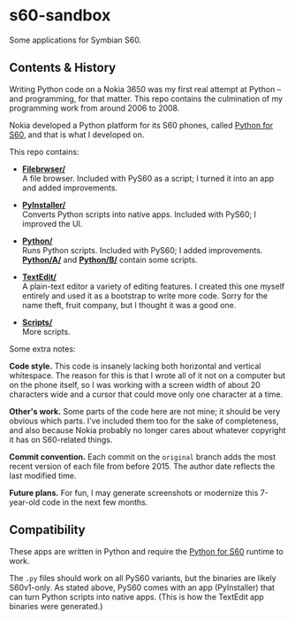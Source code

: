 s60-sandbox
===========

Some applications for Symbian S60.


Contents & History
------------------

Writing Python code on a Nokia 3650 was my first real attempt at Python – and programming, for that matter. This repo contains the culmination of my programming work from around 2006 to 2008.

Nokia developed a Python platform for its S60 phones, called [Python for S60][], and that is what I developed on.

This repo contains:

 - [**Filebrwser/**](Filebrwser)  
   A file browser. Included with PyS60 as a script; I turned it into an app and added improvements.

 - [**PyInstaller/**](PyInstaller)  
   Converts Python scripts into native apps. Included with PyS60; I improved the UI.

 - [**Python/**](Python)  
   Runs Python scripts. Included with PyS60; I added improvements.  
   [**Python/A/**](Python/A) and [**Python/B/**](Python/B) contain some scripts.

 - [**TextEdit/**](TextEdit)  
   A plain-text editor a variety of editing features. I created this one myself entirely and used it as a bootstrap to write more code. Sorry for the name theft, fruit company, but I thought it was a good one.

 - [**Scripts/**](Scripts)  
   More scripts.


Some extra notes:

**Code style.** This code is insanely lacking both horizontal and vertical whitespace. The reason for this is that I wrote all of it not on a computer but on the phone itself, so I was working with a screen width of about 20 characters wide and a cursor that could move only one character at a time.

**Other's work.** Some parts of the code here are not mine; it should be very obvious which parts. I've included them too for the sake of completeness, and also because Nokia probably no longer cares about whatever copyright it has on S60-related things.

**Commit convention.** Each commit on the `original` branch adds the most recent version of each file from before 2015. The author date reflects the last modified time.

**Future plans.** For fun, I may generate screenshots or modernize this 7-year-old code in the next few months.


Compatibility
-------------

These apps are written in Python and require the [Python for S60][] runtime to work.

The `.py` files should work on all PyS60 variants, but the binaries are likely S60v1-only. As stated above, PyS60 comes with an app (PyInstaller) that can turn Python scripts into native apps. (This is how the TextEdit app binaries were generated.)

[Python for S60]: https://en.wikipedia.org/wiki/Python_for_S60
